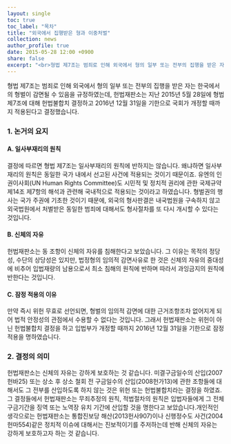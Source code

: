```yaml
---
layout: single
toc: true
toc_label: "목차"
title: "외국에서 집행받은 형과 이중처벌"
collection: news
author_profile: true
date: 2015-05-28 12:00 +0900
share: false
excerpt: "<br>형법 제7조는 범죄로 인해 외국에서 형의 일부 또는 전부의 집행을 받은 자는 한국에서의 형벌이 감면될 수 있음을 규정하였는데, 헌법재판소는 지난 2015년 5월 28일에 형법 제7조에 대해 헌법불합치 결정하고 2016년 12월 31일을 기한으로 국회가 개정할 때까지 적용된다고 결정했습니다."
---
```

형법 제7조는 범죄로 인해 외국에서 형의 일부 또는 전부의 집행을 받은 자는 한국에서의 형벌이 감면될 수 있음을 규정하였는데, 헌법재판소는 지난 2015년 5월 28일에 형법 제7조에 대해 헌법불합치 결정하고 2016년 12월 31일을 기한으로 국회가 개정할 때까지 적용된다고 결정했습니다.

### 1. 논거의 요지
#### A. 일사부재리의 원칙
결정에 따르면 형법 제7조는 일사부재리의 원칙에 반하지는 않습니다. 왜냐하면 일사부재리의 원칙은 동일한 국가 내에서 선고된 사건에 적용되는 것이기 때문이죠. 유엔의 인권이사회(UN Human Rights Committee)도 시민적 및 정치적 권리에 관한 국제규약 제14조 제7항의 해석과 관련해 국내적으로 적용되는 것이라고 하였습니다. 형벌권의 행사는 국가 주권에 기초한 것이기 때문에, 외국의 형사판결은 내국법원을 구속하지 않고 외국법원에서 처벌받은 동일한 범죄에 대해서도 형사절차를 또 다시 개시할 수 있다는 것입니다.
#### B. 신체의 자유
헌법재판소는 동 조항이 신체의 자유를 침해한다고 보았습니다. 그 이유는 목적의 정당성, 수단의 상당성은 있지만, 법정형의 임의적 감면사유로 한 것은 신체의 자유의 중대성에 비추어 입법재량의 남용으로서 최소 침해의 원칙에 반하며 따라서 과잉금지의 원칙에 반한다는 것입니다.
#### C. 잠정 적용의 이유
만약 즉시 위헌 무효로 선언되면, 형벌의 임의적 감면에 대한 근거조항조차 없어지게 되어 법적 안정성의 관점에서 수용할 수 없다는 것입니다. 그래서 헌법재판소는 위헌이 아닌 헌법불합치 결정을 하고 입법부가 개정할 때까지 2016년 12월 31일을 기한으로 잠정적용을 명하였습니다.
### 2. 결정의 의미
헌법재판소는 신체의 자유는 강하게 보호하는 것 같습니다. 미결구금일수의 산입(2007헌바25) 또는 상소 후 상소 철회 전 구금일수의 산입(2008헌가13)에 관한 조항들에 대해서도 그 전부를 산입하도록 하지 않는 것은 위헌 또는 헌법불합치라는 결정을 하였죠. 그 결정들에서 헌법재판소는 무죄추정의 원칙, 적법절차의 원칙은 입법자들에게 그 전체 구금기간을 징역 또는 노역장 유치 기간에 산입할 것을 명한다고 보았습니다.개인적인 생각으로는 헌법재판소는 통합진보당 해산(2013헌사907)이나 신행정수도 사건(2004헌마554)같은 정치적 이슈에 대해서는 진보적이기를 주저하는데 반해 신체의 자유는 강하게 보호하고자 하는 것 같습니다.
